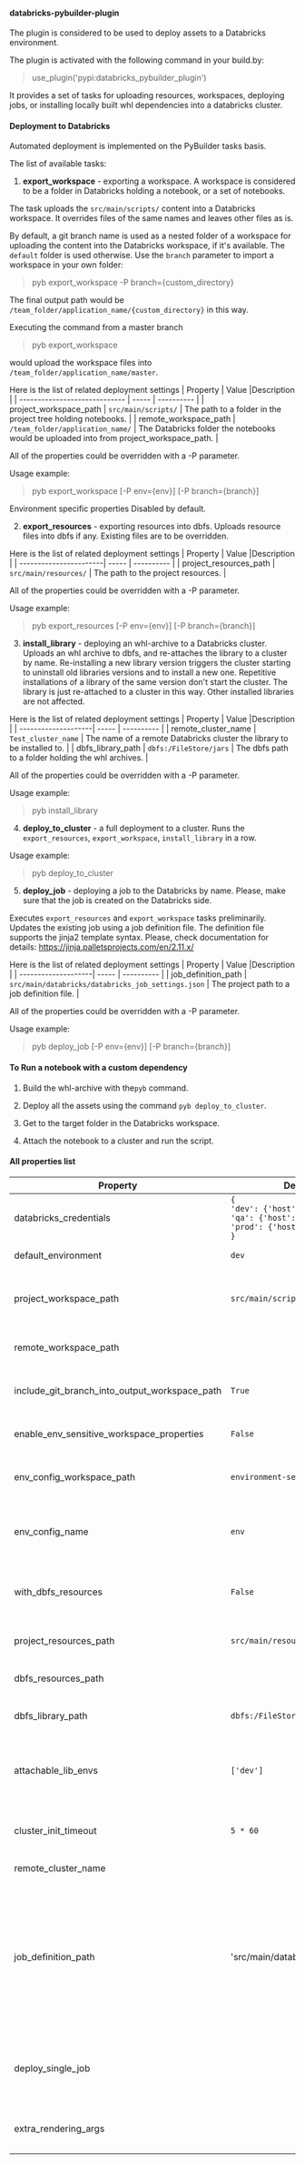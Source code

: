 #### databricks-pybuilder-plugin

The plugin is considered to be used to deploy assets to a Databricks environment.

The plugin is activated with the following command in your build.by:
> use_plugin('pypi:databricks_pybuilder_plugin')

It provides a set of tasks for uploading resources, workspaces, deploying jobs,
or installing locally built whl dependencies into a databricks cluster.

#### Deployment to Databricks
Automated deployment is implemented on the PyBuilder tasks basis.

The list of available tasks:

1. **export_workspace** - exporting a workspace.
   A workspace is considered to be a folder in Databricks holding a notebook, or a set of notebooks.

The task uploads the `src/main/scripts/` content into a Databricks workspace.
It overrides files of the same names and leaves other files as is.

By default, a git branch name is used as a nested folder of a workspace
for uploading the content into the Databricks workspace, if it's available.
The `default` folder is used otherwise.
Use the `branch` parameter to import a workspace in your own folder:
>pyb export_workspace -P branch={custom_directory}

The final output path would be `/team_folder/application_name/{custom_directory}` in this way.

Executing the command from a master branch
>pyb export_workspace

would upload the workspace files into `/team_folder/application_name/master`.

Here is the list of related deployment settings
| Property                      | Value |Description |
| ----------------------------- | ----- | ---------- |
| project_workspace_path        | `src/main/scripts/` | The path to a folder in the project tree holding notebooks. |
| remote_workspace_path         | `/team_folder/application_name/` | The Databricks folder the notebooks would be uploaded into from project_workspace_path. |

All of the properties could be overridden with a -P parameter.

Usage example:
>pyb export_workspace [-P env={env}] [-P branch={branch}]


Environment specific properties
Disabled by default.


2. **export_resources** - exporting resources into dbfs.
   Uploads resource files into dbfs if any. Existing files are to be overridden.

Here is the list of related deployment settings
| Property               | Value |Description |
| -----------------------| ----- | ---------- |
| project_resources_path | `src/main/resources/` | The path to the project resources. |

All of the properties could be overridden with a -P parameter.

Usage example:
>pyb export_resources [-P env={env}] [-P branch={branch}]

3. **install_library** - deploying an whl-archive to a Databricks cluster.
   Uploads an whl archive to dbfs, and re-attaches the library to a cluster by name.
   Re-installing a new library version triggers the cluster starting
   to uninstall old libraries versions and to install a new one.
   Repetitive installations of a library of the same version don't start the cluster.
   The library is just re-attached to a cluster in this way.
   Other installed libraries are not affected.

Here is the list of related deployment settings
| Property            | Value |Description |
| --------------------| ----- | ---------- |
| remote_cluster_name | `Test_cluster_name` | The name of a remote Databricks cluster the library to be installed to. |
| dbfs_library_path   | `dbfs:/FileStore/jars` | The dbfs path to a folder holding the whl archives. |

All of the properties could be overridden with a -P parameter.

Usage example:
>pyb install_library

4. **deploy_to_cluster** - a full deployment to a cluster.
   Runs the `export_resources`, `export_workspace`, `install_library` in a row.

Usage example:
>pyb deploy_to_cluster

5. **deploy_job** - deploying a job to the Databricks by name.
   Please, make sure that the job is created on the Databricks side.

Executes `export_resources` and `export_workspace` tasks preliminarily.
Updates the existing job using a job definition file.
The definition file supports the jinja2 template syntax.
Please, check documentation for details: https://jinja.palletsprojects.com/en/2.11.x/

Here is the list of related deployment settings
| Property            | Value |Description |
| --------------------| ----- | ---------- |
| job_definition_path | `src/main/databricks/databricks_job_settings.json` | The project path to a job definition file. |

All of the properties could be overridden with a -P parameter.

Usage example:
>pyb deploy_job [-P env={env}] [-P branch={branch}]

#### To Run a notebook with a custom dependency
1. Build the whl-archive with the`pyb` command.

2. Deploy all the assets using the command `pyb deploy_to_cluster`.

3. Get to the target folder in the Databricks workspace.

4. Attach the notebook to a cluster and run the script.


#### All properties list
| Property            | Default Value                                                                                                                  | Description                                                                                                                                                                                                                                                                                                                                                                        |
| --------------------|--------------------------------------------------------------------------------------------------------------------------------|------------------------------------------------------------------------------------------------------------------------------------------------------------------------------------------------------------------------------------------------------------------------------------------------------------------------------------------------------------------------------------|
| databricks_credentials | `{`<br/>`'dev': {'host': '', 'token': ''}`<br/>`'qa': {'host': '', 'token': ''}`<br/>`'prod': {'host': '', 'token': ''}`<br/>`}` | Please specify credentials in the dictionary format: host and token.                                                                                                                                                                                                                                                                                                               |
| default_environment | `dev`                                                                                                                          | There are 3 supported environments: `dev`, `qa` and `prod`.                                                                                                                                                                                                                                                                                                                        |
| project_workspace_path | `src/main/scripts/`                                                                                                            | The directory content is going to be uploaded into a databricks workspace.<br/>These are considered to be notebook scripts.                                                                                                                                                                                                                                                        |
| remote_workspace_path |                                                                                                                                | The databricks workspace that files in `project_workspace_path` are copied to.                                                                                                                                                                                                                                                                                                     |
| include_git_branch_into_output_workspace_path | `True`                                                                                                                         | The flag enables adding an extra directory with the `branch` name to the `remote_workspace_path`. Requires git to be installed.                                                                                                                                                                                                                                                    |
| enable_env_sensitive_workspace_properties | `False`                                                                                                                        | The flag enables environment properties chosen by the `env_config_workspace_path`.                                                                                                                                                                                                                                                                                                 |
| env_config_workspace_path | `environment-settings/{env}.py`                                                                                                | The path to a property file to be chosen as a env properties. By default `env` included into a file name is used to pick properties.                                                                                                                                                                                                                                               |
| env_config_name | `env`                                                                                                                          | The expected environment properties file name. The `env_config_workspace_path` will be copied to databricks workspace with name.                                                                                                                                                                                                                                                   |
| with_dbfs_resources | `False`                                                                                                                        | The flage enables uploading resource files from the `project_resources_path` directory to databricks hdfs `dbfs_resources_path`.                                                                                                                                                                                                                                                   |
| project_resources_path | `src/main/resources/`                                                                                                          | The local directory path holding resource files to be copied (txt, csv etc).                                                                                                                                                                                                                                                                                                       |
| dbfs_resources_path |                                                                                                                                | The output hdfs directory on databricks environment holding resources.                                                                                                                                                                                                                                                                                                             |
| dbfs_library_path | `dbfs:/FileStore/jars`                                                                                                         | The output hdfs directory on databricks environment holding a built dependency (whl-archive).                                                                                                                                                                                                                                                                                      |
| attachable_lib_envs | `['dev']`                                                                                                                      | The list of environments that requires a dependency attached to a databricks cluster. The dependency is preliminary must be uploaded to the `dbfs_library_path`.                                                                                                                                                                                                                   |
| cluster_init_timeout | `5 * 60`                                                                                                                       | The timeout of waiting a databricks cluster while it changes its state (initiating, restarting etc).                                                                                                                                                                                                                                                                               |
| remote_cluster_name |                                                                                                                                | The name of a databricks cluster that dependency is attached to.                                                                                                                                                                                                                                                                                                                   |
| job_definition_path | 'src/main/databricks/job_settings.json'                                                                                       | The path to a dataricks job configuration in a json format - https://docs.databricks.com/dev-tools/api/2.0/jobs.html. It supports Jinja template syntax in order to setup env sensitive properties. It also supports multiple jobs definitions - use a json array for that. the list of properties available by default: env, branch, remote_workspace_path, remote_workspace_path |
| deploy_single_job |                                                                                        | The name of a job to be deployed. If your databricks job config contains multiple definitions, you can deploy just one of these jobs specifying a name of the particular job.                                                                                                                                                                                                      |
| extra_rendering_args |                                                                                        | Custom properties to be populated in the job definition file. Use a dicionary as an argument. For example: `{'app_name': name}`.                                                                                                                                                                                                                                                   |
